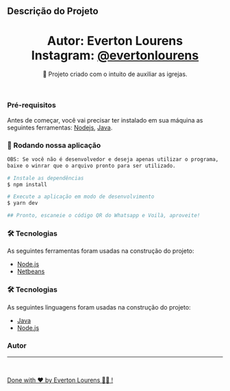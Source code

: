 ## Descrição do Projeto

<p align="center"></p>
<h1 align="center">
    Autor: Everton Lourens
    <br>
    Instagram: <a href="https://www.instagram.com/evertonlourens/">@evertonlourens</a>
</h1>
<p align="center">🚀 Projeto criado com o intuito de auxiliar as igrejas.</p>
<br>

### Pré-requisitos

Antes de começar, você vai precisar ter instalado em sua máquina as seguintes ferramentas:
[Nodejs](https://nodejs.org/dist/v18.16.0/node-v18.16.0-x64.msi), [Java](https://download.oracle.com/java/20/latest/jdk-20_windows-x64_bin.msi).

### 🎲 Rodando nossa aplicação

```bash
OBS: Se você não é desenvolvedor e deseja apenas utilizar o programa,
baixe o winrar que o arquivo pronto para ser utilizado.

# Instale as dependências
$ npm install

# Execute a aplicação em modo de desenvolvimento
$ yarn dev

## Pronto, escaneie o código QR do Whatsapp e Voilà, aproveite!
```

### 🛠 Tecnologias

As seguintes ferramentas foram usadas na construção do projeto:

- [Node.js](https://nodejs.org/en/)
- [Netbeans](https://netbeans.apache.org/)

### 🛠 Tecnologias

As seguintes linguagens foram usadas na construção do projeto:

- [Java](https://pt.wikipedia.org/wiki/Java_(linguagem_de_programa%C3%A7%C3%A3o))
- [Node.js](https://en.wikipedia.org/wiki/Node.js)

### Autor

---

<a href="https://github.com/Everton-Lourens/">
 <br />

Done with ❤️ by Everton Lourens 👋🏽 !
